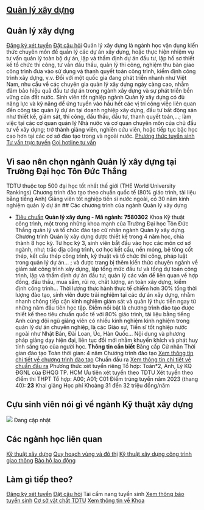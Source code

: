 
## [Quản lý xây dựng](/dai-hoc/nganh-hoc/quan-ly-xay-dung)
## Quản lý xây dựng
[Đăng ký xét tuyển](https://xettuyen.tdtu.edu.vn) 
[Đặt câu hỏi](../../../../) Quản lý xây dựng là ngành học vận dụng kiến thức chuyên môn để quản lý các dự
án xây dựng, hoặc thực hiện nhiệm vụ tư vấn quản lý toàn bộ dự án, lập và thẩm
định dự án đầu tư, lập hồ sơ thiết kế tổ chức thi công, tư vấn đấu thầu, quản lý
thi công, nghiệm thu bàn giao công trình đưa vào sử dụng và thanh quyết toán
công trình, kiểm định công trình xây dựng, v.v. Đối với một quốc gia đang phát
triển nhanh như Việt Nam, nhu cầu về các chuyên gia quản lý xây dựng ngày càng
cao, nhằm đảm bảo hiệu quả đầu tư dự án trong ngành xây dựng và sự phát triển
bền vững của đất nước. Sinh viên tốt nghiệp ngành Quản lý xây dựng có đủ năng lực và kỹ năng để ứng
tuyển vào hầu hết các vị trí công việc liên quan đến công tác quản lý dự án tại
doanh nghiệp xây dựng, đầu tư bất động sản như thiết kế, giám sát, thi công, đấu
thầu, đầu tư, thanh quyết toán,…; làm việc tại các cơ quan quản lý Nhà nước và
cơ quan chuyên môn của chủ đầu tư về xây dựng; trở thành giảng viên, nghiên cứu
viên, hoặc tiếp tục bậc học cao hơn tại các cơ sở đào tạo trong và ngoài nước.
[Phương thức tuyển sinh](../../../../dai-hoc/tuyen-sinh/phuong-thuc-2023) 
[Tư vấn trực tuyến](https://www.facebook.com/tuyensinhtdtu) 
[Gọi hotline tư vấn](../../../../hoc-tai-tdtu/ho-tro-sinh-vien) 
## Vì sao nên chọn ngành Quản lý xây dựng tại Trường Đại học Tôn Đức Thắng
 TDTU thuộc top 500 đại học tốt nhất thế giới (THE World University Rankings) Chương trình đào tạo theo chuẩn quốc tế (80% giáo trình, tài liệu bằng tiếng Anh) Giảng viên tốt nghiệp tiến sĩ nước ngoài, có 30 năm kinh nghiệm quản lý dự án ## Các chương trình của ngành Quản lý xây dựng
* [Tiêu chuẩn](#tab-fn4ri-1)
**Quản lý xây dựng - Mã ngành:** 
**7580302** Khoa Kỹ thuật công trình, một trong những khoa mạnh của Trường Đại học Tôn Đức
Thắng quản lý và tổ chức đào tạo cử nhân ngành Quản lý xây dựng. Chương trình
Quản lý xây dựng được thiết kế trong 4 năm học, chia thành 8 học kỳ. Từ học kỳ
3, sinh viên bắt đầu vào học các môn cơ sở ngành, như: trắc địa công trình, cơ
học kết cấu, nền móng, bê tông cốt thép, kết cấu thép công trình, kỹ thuật và tổ
chức thi công, pháp luật trong quản lý dự án… ; và được trang bị thêm kiến thức
chuyên ngành về giám sát công trình xây dựng, lập tổng mức đầu tư và tổng dự
toán công trình, lập và thẩm định dự án đầu tư; quản lý các vấn đề liên quan về
hợp đồng, đấu thầu, mua sắm, rủi ro, chất lượng, an toàn xây dựng, kiểm định
công trình… Thời lượng thực hành thực tế chiếm hơn 30% tổng thời lượng đào tạo,
sinh viên được trải nghiệm tại các dự án xây dựng, nhằm nhanh chóng tiếp cận
kinh nghiệm giám sát và quản lý thực tiễn ngay từ những năm đầu tiên học tập. Điểm nổi bật là chương trình đào tạo được thiết kế theo tiêu chuẩn quốc tế với
80% giáo trình, tài liệu bằng tiếng Anh cùng đội ngũ giảng viên có nhiều kinh
nghiệm kinh nghiệm trong quản lý dự án chuyên nghiệp, là các Giáo sư, Tiến sĩ
tốt nghiệp nước ngoài như Nhật Bản, Đài Loan, Úc, Hàn Quốc... Nội dung và phương
pháp giảng dạy hiện đại, liên tục đổi mới nhằm khuyến khích và phát huy tính
sáng tạo của người học.
**Thông tin cần biết** Bằng cấp Cử nhân
 Thời gian đào tạo Toàn thời gian: 4 năm
 Chương trình đào tạo [Xem thông tin chi tiết về chương trình đào
tạo](https://cktt-cdr.tdtu.edu.vn/chuongtrinhdaotao?type=tuyensinh&hedaotao=0)
 Chuẩn đầu ra [Xem thông tin chi tiết về chuẩn đầu
ra](https://cktt-cdr.tdtu.edu.vn/chuandaura?type=tuyensinh&hedaotao=0)
 Phương thức xét tuyển riêng Tổ hợp: Toán\*2, Anh, Lý KQ ĐGNL của ĐHQG TP. HCM Ưu tiên xét tuyển theo TDTU
 Xét tuyển theo điểm thi THPT Tổ hợp: A00; A01; C01 Điểm trúng tuyển năm 2023 (thang 40):  **23**
 Khai giảng Học phí Khoảng 31 đến 32 triệu đồng/năm
## Cựu sinh viên nói gì về ngành Kỹ thuật xây dựng
![](https://admission.tdtu.edu.vn) Đang cập nhật
## Các ngành học liên quan
[Kỹ thuật xây dựng](../../../../dai-hoc/nganh-hoc/ky-thuat-xay-dung) 
[Quy hoạch vùng và đô thị](../../../../dai-hoc/nganh-hoc/quy-hoach-vung-va-do-thi) 
[Kỹ thuật xây dựng công trình giao thông](../../../../dai-hoc/nganh-hoc/ky-thuat-xay-dung-cong-trinh-giao-thong) 
[Bảo hộ lao động](../../../../dai-hoc/nganh-hoc/bao-ho-lao-dong) 
## Làm gì tiếp theo?
[Đăng ký xét tuyển](https://xettuyen.tdtu.edu.vn) 
[Đặt câu hỏi](../../../../) 
Tải cẩm nang tuyển sinh
[Xem thông báo tuyển sinh](../../../../dai-hoc/tuyen-sinh/phuong-thuc-2024) 
[Cơ sở vật chất TDTU](../../../../gioi-thieu/co-so-vat-chat) 
[Xem thông tin về Khoa](https://civil.tdtu.edu.vn/) 
